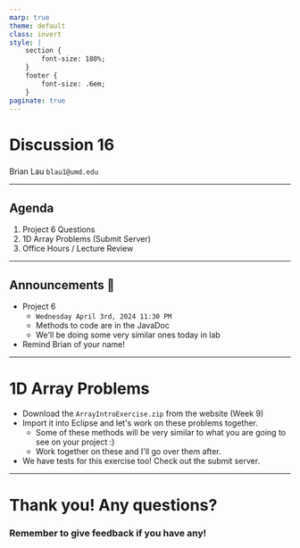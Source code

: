 ```yaml
---
marp: true
theme: default
class: invert
style: |
    section {
        font-size: 180%;
    }
    footer {
        font-size: .6em;
    }
paginate: true
---
```

<!-- 
_paginate: false
_class: invert
-->

# <!--fit--> Discussion 16
<!-- 
_footer: "Credits to Adit Bala for his Marp template"
-->

### 

Brian Lau
`blau1@umd.edu`

---
## Agenda
<!-- 
_footer: "Slides available at [`beelau.vercel.app`](https://beelau.vercel.app)"
-->
1. Project 6 Questions
2. 1D Array Problems (Submit Server)
3. Office Hours / Lecture Review
---
## Announcements :mega:
- Project 6
    - `Wednesday April 3rd, 2024 11:30 PM`
    - Methods to code are in the JavaDoc
    - We'll be doing some very similar ones today in lab
- Remind Brian of your name!

---
# 1D Array Problems
- Download the `ArrayIntroExercise.zip` from the website (Week 9)
- Import it into Eclipse and let's work on these problems together.
    - Some of these methods will be very similar to what you are going to see on your project :) 
    - Work together on these and I'll go over them after.
- We have tests for this exercise too! Check out the submit server.
---
# Thank you! Any questions?

### Remember to give feedback if you have any!
